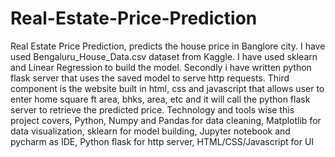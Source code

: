 # Real-Estate-Price-Prediction
Real Estate Price Prediction, predicts the house price in Banglore city. I have used Bengaluru_House_Data.csv dataset from Kaggle. I have used sklearn and Linear Regression to build the model. Secondly i have written python flask server that uses the saved model to serve http requests. Third component is the website built in html, css and javascript that allows user to enter home square ft area, bhks, area, etc and it will call the python flask server to retrieve the predicted price. Technology and tools wise this project covers, Python, Numpy and Pandas for data cleaning, Matplotlib for data visualization, sklearn for model building, Jupyter notebook and pycharm as IDE, Python flask for http server, HTML/CSS/Javascript for UI
